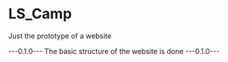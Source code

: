 # LS_Camp
Just the prototype of a website

---0.1.0---
The basic structure of the website is done
---0.1.0---

